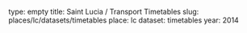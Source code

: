 type: empty
title: Saint Lucia / Transport Timetables
slug: places/lc/datasets/timetables
place: lc
dataset: timetables
year: 2014

